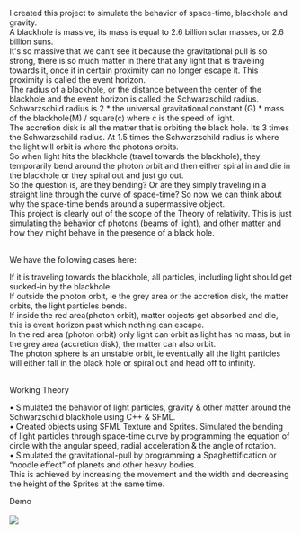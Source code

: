 I created this project to simulate the behavior of space-time, blackhole and gravity.<br>
A blackhole is massive, its mass is equal to 2.6 billion solar masses, or 2.6 billion suns.<br>
It's so massive that we can’t see it because the gravitational pull is so strong, there is so much matter in there that any light that is traveling towards it,
once it in certain proximity can no longer escape it. This proximity is called the event horizon.<br>
The radius of a blackhole, or the distance between the center of the blackhole and the event horizon is called the Schwarzschild radius.
Schwarzschild radius is 2 * the universal gravitational constant (G) * mass of the blackhole(M) / square(c) where c is the speed of light. <br>
The accretion disk is all the matter that is orbiting the black hole. Its 3 times the Schwarzschild radius.
At 1.5 times the Schwarzschild radius is where the light will orbit is where the photons orbits.<br>
So when light hits the blackhole (travel towards the blackhole), they temporarily bend around the photon orbit and then either spiral in and die in the blackhole
or they spiral out and just go out.<br>
So the question is, are they bending? Or are they simply traveling in a straight line through the curve of space-time?
So now we can think about why the space-time bends around a supermassive object.<br>
This project is clearly out of the scope of the Theory of relativity. 
This is just simulating the behavior of photons (beams of light), and other matter and how they might behave in the presence of a black hole.<br><br>


We have the following cases here:<br>

If it is traveling towards the blackhole, all particles, including light should get sucked-in by the blackhole.<br>
If outside the photon orbit, ie the grey area or the accretion disk, the matter orbits, the light particles bends.<br>
If inside the red area(photon orbit), matter objects get absorbed and die, this is event horizon past which nothing can escape.<br>
In the red area (photon orbit) only light can orbit as light has no mass, but in the grey area (accretion disk), the matter can also orbit.<br>
The photon sphere is an unstable orbit, ie eventually all the light particles will either fall in the black hole or spiral out and head off to infinity.<br>
<br>

Working Theory<br>

• Simulated the behavior of light particles, gravity & other matter around the Schwarzschild blackhole using C++ & SFML. <br>
• Created objects using SFML Texture and Sprites. Simulated the bending of light particles through space-time curve by
programming the equation of circle with the angular speed, radial acceleration & the angle of rotation.<br>
• Simulated the gravitational-pull by programming a Spaghettification or “noodle effect” of planets and other heavy bodies. <br>
This is achieved by increasing the movement and the width and decreasing the height of the Sprites at the same time.<br>


Demo<br><br>
![](blackhole.gif)
